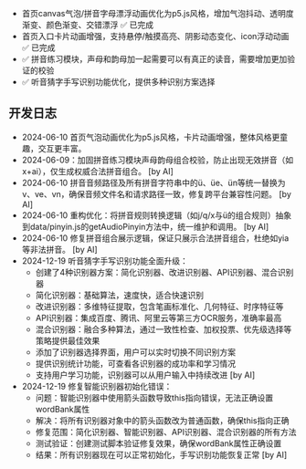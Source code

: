 - 首页canvas气泡/拼音字母漂浮动画优化为p5.js风格，增加气泡抖动、透明度渐变、颜色渐变、交错漂浮 ✅ 已完成
- 首页入口卡片动画增强，支持悬停/触摸高亮、阴影动态变化、icon浮动动画 ✅ 已完成
- ✅ 拼音练习模块，声母和韵母加一起需要可以有真正的读音，需要增加更加验证的校验
- ✅ 听音猜字手写识别功能优化，提供多种识别方案选择

## 开发日志
- 2024-06-10 首页气泡动画优化为p5.js风格，卡片动画增强，整体风格更童趣，交互更丰富。
- 2024-06-09：加固拼音练习模块声母韵母组合校验，防止出现无效拼音（如x+ai），仅生成权威合法拼音组合。 [by AI]
- 2024-06-10 拼音音频路径及所有拼音字符串中的ü、üe、ün等统一替换为v、ve、vn，确保音频文件名和请求路径一致，修复跨平台兼容性问题。 [by AI]
- 2024-06-10 重构优化：将拼音规则转换逻辑（如j/q/x与ü的组合规则）抽象到data/pinyin.js的getAudioPinyin方法中，统一维护和调用。 [by AI]
- 2024-06-10 修复拼音组合展示逻辑，保证只展示合法拼音组合，杜绝如yia等非法拼音。 [by AI]
- 2024-12-19 听音猜字手写识别功能全面升级：
  - 创建了4种识别器方案：简化识别器、改进识别器、API识别器、混合识别器
  - 简化识别器：基础算法，速度快，适合快速识别
  - 改进识别器：多维特征提取，包含笔画标准化、几何特征、时序特征等
  - API识别器：集成百度、腾讯、阿里云等第三方OCR服务，准确率最高
  - 混合识别器：融合多种算法，通过一致性检查、加权投票、优先级选择等策略提供最佳效果
  - 添加了识别器选择界面，用户可以实时切换不同识别方案
  - 提供识别统计功能，可查看各识别器的成功率和学习情况
  - 支持用户学习功能，识别器可以从用户输入中持续改进 [by AI]
- 2024-12-19 修复智能识别器初始化错误：
  - 问题：智能识别器中使用箭头函数导致this指向错误，无法正确设置wordBank属性
  - 解决：将所有识别器对象中的箭头函数改为普通函数，确保this指向正确
  - 修复范围：简化识别器、智能识别器、API识别器、混合识别器的所有方法
  - 测试验证：创建测试脚本验证修复效果，确保wordBank属性正确设置
  - 结果：所有识别器现在可以正常初始化，手写识别功能恢复正常 [by AI] 